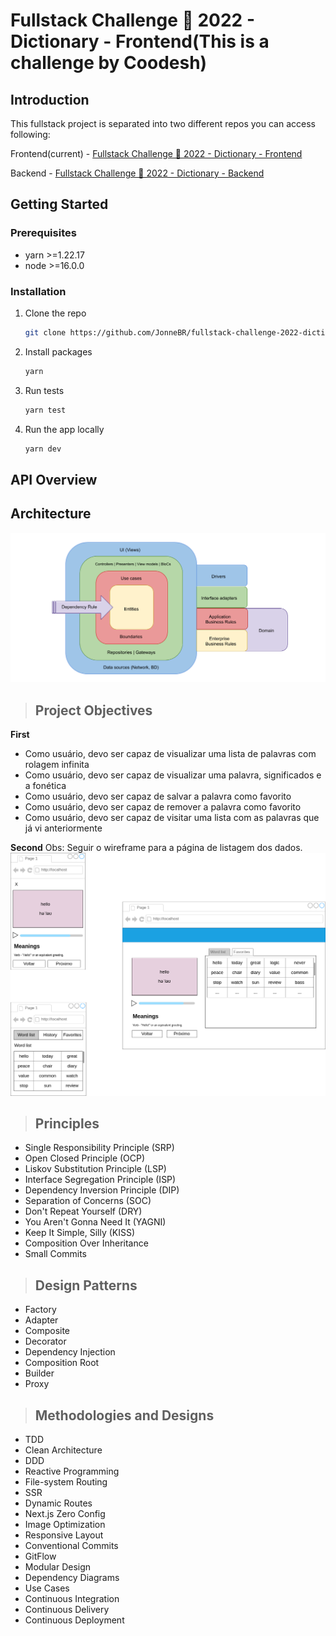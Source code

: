 # Fullstack Challenge 🏅 2022 - Dictionary - Frontend(This is a challenge by Coodesh)

## Introduction

This fullstack project is separated into two different repos you can access following:

Frontend(current) - [Fullstack Challenge 🏅 2022 - Dictionary - Frontend](https://github.com/JonneBR/fullstack-challenge-2022-dictionary-frontend)

Backend - [Fullstack Challenge 🏅 2022 - Dictionary - Backend](https://github.com/JonneBR/fullstack-challenge-2022-dictionary-backend)

## Getting Started

### Prerequisites

- yarn >=1.22.17
- node >=16.0.0

### Installation

1. Clone the repo
   ```sh
   git clone https://github.com/JonneBR/fullstack-challenge-2022-dictionary-backend
   ```
2. Install packages
   ```sh
   yarn
   ```
3. Run tests
   ```sh
   yarn test
   ```
4. Run the app locally
   ```sh
   yarn dev
   ```

## API Overview

## Architecture

![alt clean architecture](/public/img/clean-architecture.png)

> ## Project Objectives

**First**

- Como usuário, devo ser capaz de visualizar uma lista de palavras com rolagem infinita
- Como usuário, devo ser capaz de visualizar uma palavra, significados e a fonética
- Como usuário, devo ser capaz de salvar a palavra como favorito
- Como usuário, devo ser capaz de remover a palavra como favorito
- Como usuário, devo ser capaz de visitar uma lista com as palavras que já vi anteriormente

**Second**
Obs: Seguir o wireframe para a página de listagem dos dados.
![alt wireframe](/by-coodesh/img/wireframe.png)

> ## Principles

- Single Responsibility Principle (SRP)
- Open Closed Principle (OCP)
- Liskov Substitution Principle (LSP)
- Interface Segregation Principle (ISP)
- Dependency Inversion Principle (DIP)
- Separation of Concerns (SOC)
- Don't Repeat Yourself (DRY)
- You Aren't Gonna Need It (YAGNI)
- Keep It Simple, Silly (KISS)
- Composition Over Inheritance
- Small Commits

> ## Design Patterns

- Factory
- Adapter
- Composite
- Decorator
- Dependency Injection
- Composition Root
- Builder
- Proxy

> ## Methodologies and Designs

- TDD
- Clean Architecture
- DDD
- Reactive Programming
- File-system Routing
- SSR
- Dynamic Routes
- Next.js Zero Config
- Image Optimization
- Responsive Layout
- Conventional Commits
- GitFlow
- Modular Design
- Dependency Diagrams
- Use Cases
- Continuous Integration
- Continuous Delivery
- Continuous Deployment
